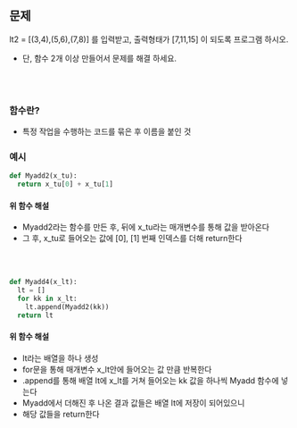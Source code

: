 ## 문제
lt2 = [(3,4),(5,6),(7,8)] 를 입력받고,  출력형태가  [7,11,15] 이 되도록 프로그램 하시오.
- 단, 함수 2개 이상 만들어서 문제를 해결 하세요.

<br></br>

### 함수란?
- 특정 작업을 수행하는 코드를 묶은 후 이름을 붙인 것

### 예시
```python
def Myadd2(x_tu):
  return x_tu[0] + x_tu[1]
```
#### 위 함수 해설
- Myadd2라는 함수를 만든 후, 뒤에 x_tu라는 매개변수를 통해 값을 받아온다
- 그 후, x_tu로 들어오는 값에 [0], [1] 번째 인덱스를 더해 return한다

<br></br>

``` python
def Myadd4(x_lt):
  lt = []
  for kk in x_lt:
    lt.append(Myadd2(kk))
  return lt
```
#### 위 함수 해설
- lt라는 배열을 하나 생성
- for문을 통해 매개변수 x_lt안에 들어오는 값 만큼 반복한다
- .append를 통해 배열 lt에 x_lt를 거쳐 들어오는 kk 값을 하나씩 Myadd 함수에 넣는다
- Myadd에서 더해진 후 나온 결과 값들은 배열 lt에 저장이 되어있으니
- 해당 값들을 return한다
